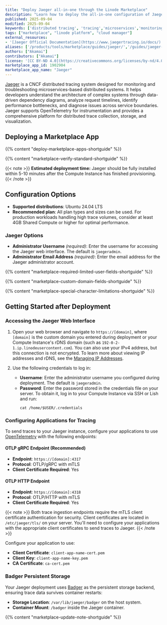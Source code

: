 ```yaml
---
title: "Deploy Jaeger all-in-one through the Linode Marketplace"
description: "Learn how to deploy the all-in-one configuration of Jaeger, a CNCF distributed tracing system for monitoring and troubleshooting microservices architectures, on an Akamai Compute Instance."
published: 2025-09-04
modified: 2025-09-04
keywords: ['distributed tracing', 'tracing','microservices','monitoring','observability','jaeger','cncf']
tags: ["marketplace", "linode platform", "cloud manager"]
external_resources:
- '[Jaeger Official Documentation](https://www.jaegertracing.io/docs/)'
aliases: ['/products/tools/marketplace/guides/jaeger/','/guides/jaeger-marketplace-app/']
authors: ["Akamai"]
contributors: ["Akamai"]
license: '[CC BY-ND 4.0](https://creativecommons.org/licenses/by-nd/4.0)'
marketplace_app_id: 1902904
marketplace_app_name: "Jaeger"
---
```


[Jaeger](https://www.jaegertracing.io/) is a CNCF distributed tracing system designed for monitoring and troubleshooting microservices-based distributed systems. It helps developers understand the architecture of complex systems through data-driven dependency diagrams, analyze request timelines, identify performance bottlenecks, and diagnose issues across service boundaries. Jaeger supports OpenTelemetry for instrumentation and provides a comprehensive platform for distributed trace collection, storage, and visualization.

## Deploying a Marketplace App

{{% content "deploy-marketplace-apps-shortguide" %}}

{{% content "marketplace-verify-standard-shortguide" %}}

{{< note >}}
**Estimated deployment time:** Jaeger should be fully installed within 5-10 minutes after the Compute Instance has finished provisioning.
{{< /note >}}

## Configuration Options

- **Supported distributions**: Ubuntu 24.04 LTS
- **Recommended plan**: All plan types and sizes can be used. For production workloads handling high trace volumes, consider at least 4GB Shared Compute or higher for optimal performance.

### Jaeger Options

- **Administrator Username** *(required)*: Enter the username for accessing the Jaeger web interface. The default is `jaegeradmin`.
- **Administrator Email Address** *(required)*: Enter the email address for the Jaeger administrator account.

{{% content "marketplace-required-limited-user-fields-shortguide" %}}

{{% content "marketplace-custom-domain-fields-shortguide" %}}

{{% content "marketplace-special-character-limitations-shortguide" %}}

## Getting Started after Deployment

### Accessing the Jaeger Web Interface

1.  Open your web browser and navigate to `https://[domain]`, where `[domain]` is the custom domain you entered during deployment or your Compute Instance's rDNS domain (such as `192-0-2-1.ip.linodeusercontent.com`). You can also use your IPv4 address, but this connection is not encrypted. To learn more about viewing IP addresses and rDNS, see the [Managing IP Addresses](/docs/products/compute/compute-instances/guides/manage-ip-addresses/).

2.  Use the following credentials to log in:
    - **Username**: Enter the administrator username you configured during deployment. The default is `jaegeradmin`.
    - **Password**: Enter the password stored in the credentials file on your server. To obtain it, log in to your Compute Instance via SSH or Lish and run:
        ```command
        cat /home/$USER/.credentials
        ```

### Configuring Applications for Tracing

To send traces to your Jaeger instance, configure your applications to use [OpenTelemetry](https://opentelemetry.io/docs/) with the following endpoints:

#### OTLP gRPC Endpoint (Recommended)
- **Endpoint**: `https://[domain]:4317`
- **Protocol**: OTLP/gRPC with mTLS
- **Client Certificate Required**: Yes

#### OTLP HTTP Endpoint
- **Endpoint**: `https://[domain]:4318`
- **Protocol**: OTLP/HTTP with mTLS
- **Client Certificate Required**: Yes

{{< note >}}
Both trace ingestion endpoints require the mTLS client certificate authentication for security. Client certificates are located in `/etc/jaeger/tls/` on your server. You'll need to configure your applications with the appropriate client certificates to send traces to Jaeger.
{{< /note >}}

Configure your application to use:
- **Client Certificate**: `client-app-name-cert.pem`
- **Client Key**: `client-app-name-key.pem`
- **CA Certificate**: `ca-cert.pem`

### Badger Persistent Storage

Your Jaeger deployment uses [Badger](https://github.com/hypermodeinc/badger) as the persistent storage backend, ensuring trace data survives container restarts:

- **Storage Location**: `/var/lib/jaeger/badger` on the host system.
- **Container Mount**: `/badger` inside the Jaeger container.

{{% content "marketplace-update-note-shortguide" %}}